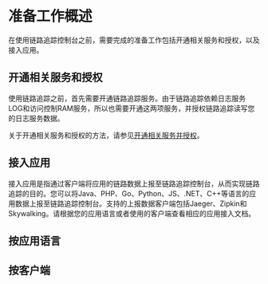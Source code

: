 # 准备工作概述

在使用链路追踪控制台之前，需要完成的准备工作包括开通相关服务和授权，以及接入应用。

## 开通相关服务和授权

使用链路追踪之前，首先需要开通链路追踪服务。由于链路追踪依赖日志服务LOG和访问控制RAM服务，所以也需要开通这两项服务，并授权链路追踪读写您的日志服务数据。

关于开通相关服务和授权的方法，请参见[开通相关服务并授权](/cn.zh-CN/准备工作/开通相关服务并授权.md)。

## 接入应用

接入应用是指通过客户端将应用的链路数据上报至链路追踪控制台，从而实现链路追踪的目的。您可以将Java、PHP、Go、Python、JS、.NET、C++等语言的应用数据上报至链路追踪控制台。支持的上报数据客户端包括Jaeger、Zipkin和Skywalking。请根据您的应用语言或者使用的客户端查看相应的应用接入文档。

## 按应用语言

## 按客户端

